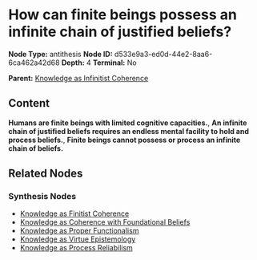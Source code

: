 # How can finite beings possess an infinite chain of justified beliefs?

**Node Type:** antithesis
**Node ID:** d533e9a3-ed0d-44e2-8aa6-6ca462a42d68
**Depth:** 4
**Terminal:** No

**Parent:** [Knowledge as Infinitist Coherence](knowledge-as-infinitist-coherence-synthesis-0ec016ac-1faa-4df1-b415-f26975c585d5.md)

## Content

**Humans are finite beings with limited cognitive capacities.**, **An infinite chain of justified beliefs requires an endless mental facility to hold and process beliefs.**, **Finite beings cannot possess or process an infinite chain of beliefs.**

## Related Nodes

### Synthesis Nodes

- [Knowledge as Finitist Coherence](knowledge-as-finitist-coherence-synthesis-2a70cfdf-7c16-4e00-9182-893433562d2e.md)
- [Knowledge as Coherence with Foundational Beliefs](knowledge-as-coherence-with-foundational-beliefs-synthesis-f7f4bfcd-e9c1-412c-b55c-b5445910bfc6.md)
- [Knowledge as Proper Functionalism](knowledge-as-proper-functionalism-synthesis-9b4141d9-5e2f-451d-bb52-1b323502a585.md)
- [Knowledge as Virtue Epistemology](knowledge-as-virtue-epistemology-synthesis-23483557-4707-46d8-8260-943de35c046e.md)
- [Knowledge as Process Reliabilism](knowledge-as-process-reliabilism-synthesis-669402d0-fc13-4bc9-8449-715c7f717672.md)
